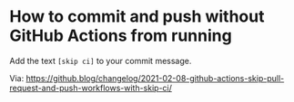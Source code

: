 # How to commit and push without GitHub Actions from running

Add the text `[skip ci]` to your commit message.

Via: https://github.blog/changelog/2021-02-08-github-actions-skip-pull-request-and-push-workflows-with-skip-ci/
